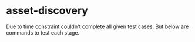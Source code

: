 # asset-discovery
Due to time constraint couldn't complete all given test cases.
But below are commands to test each stage.
